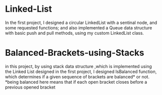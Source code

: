 # Linked-List
In the first project, I designed a circular LinkedList with a sentinal node, and some requested functions; and also implemented a Queue data structure with basic push and pull methods, using my custom LinkedList class.
# Balanced-Brackets-using-Stacks
in this project, by using stack data structure ,which is implemented using the Linked List designed in the first project, I designed IsBalanced function, which determines if a given sequence of brackets are balanced* or not.
*being balanced here means that if each open bracket closes before a previous opened bracket
